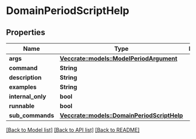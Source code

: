 # DomainPeriodScriptHelp

## Properties

Name | Type | Description | Notes
------------ | ------------- | ------------- | -------------
**args** | [**Vec<crate::models::ModelPeriodArgument>**](model.Argument.md) |  |
**command** | **String** |  |
**description** | **String** |  |
**examples** | **String** |  |
**internal_only** | **bool** |  |
**runnable** | **bool** |  |
**sub_commands** | [**Vec<crate::models::DomainPeriodScriptHelp>**](domain.ScriptHelp.md) |  |

[[Back to Model list]](./README.md#documentation-for-models) [[Back to API list]](./README.md#documentation-for-api-endpoints) [[Back to README]](../README.md)
